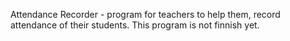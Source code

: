 Attendance Recorder - program for teachers to help them, record attendance of their students. This program is not finnish yet.